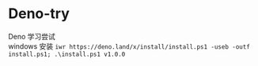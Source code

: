 # Deno-try  
Deno 学习尝试  
windows 安装 `iwr https://deno.land/x/install/install.ps1 -useb -outf install.ps1; .\install.ps1 v1.0.0`  
